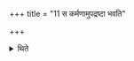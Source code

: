 +++
title = "11 स कर्मणामुपद्रष्टा भवति"

+++

<details><summary>थिते</summary>

11. He (the Sadasya) should look after the sacrificial activities.
</details>
